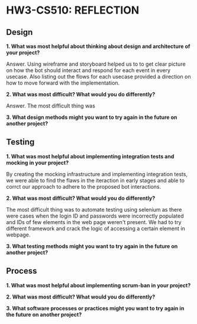 # HW3-CS510: REFLECTION

## Design

**1. What was most helpful about thinking about design and architecture of your project?**

Answer. Using wireframe and storyboard helped us to to get clear picture on how the bot should interact and respond for each event in every usecase. Also listing out the flows for each usecase provided a direction on how to move forward with the implementation.


**2. What was most difficult? What would you do differently?**

Answer. The most difficult thing was 


**3. What design methods might you want to try again in the future on another project?**



## Testing

**1. What was most helpful about implementing integration tests and mocking in your project?**

By creating the mocking infrastructure and implementing integration tests, we were able to find the flaws in the iteraction in early stages and able to corrct our approach to adhere to the proposed bot interactions.

**2. What was most difficult? What would you do differently?**

The most difficult thing was to automate testing using selenium as there were cases when the login ID and passwords were incorrectly populated and IDs of few elements in the web page weren't present. We had to try different framework and crack the logic of accessing a certain element in webpage.

**3. What testing methods might you want to try again in the future on another project?**



## Process

**1. What was most helpful about implementing scrum-ban in your project?**


**2. What was most difficult? What would you do differently?**


**3. What software processes or practices might you want to try again in the future on another project?**
